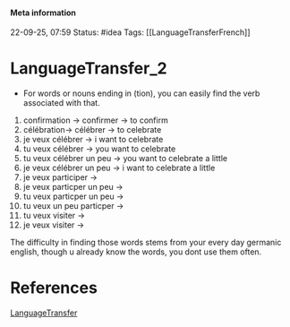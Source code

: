#### Meta information
22-09-25, 07:59
Status: #idea
Tags: [[LanguageTransferFrench]]





# LanguageTransfer_2

- For words or nouns ending in (tion), you can easily find the verb associated with that.
1) confirmation -> confirmer -> to confirm
2) célébration-> célébrer -> to celebrate
3) je veux célébrer -> i want to celebrate
4) tu veux célébrer -> you want to celebrate
5) tu veux célébrer un peu -> you want to celebrate a little
6) je veux célébrer un peu -> i want to celebrate a little
7) je veux participer -> 
8) je veux particper un peu ->
9) tu veux particper un peu -> 
10) tu veux un peu particper -> 
11) tu veux visiter -> 
12) je veux visiter ->

The difficulty in finding those words stems from your every day germanic english, though u already know the words, you dont use them often.







# References
[LanguageTransfer](https://www.youtube.com/watch?v=LsG_0hyr_ro&list=PLeA5t3dWTWvvZln1pJ-Ij8xOmS_3zH-4j&ab_channel=LanguageTransfer)